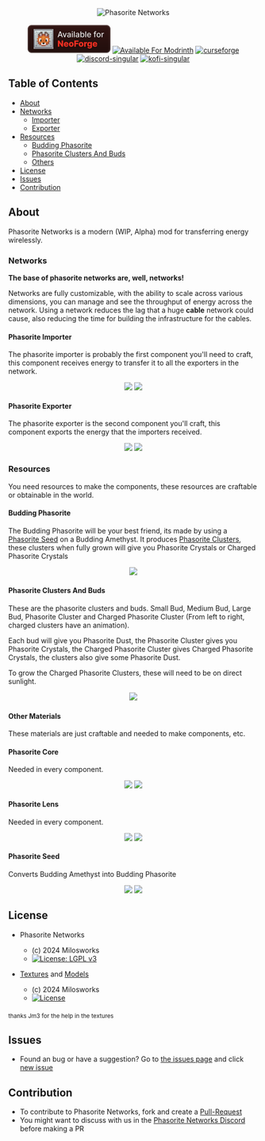 <div align="center">
    <img src="https://i.imgur.com/mPZwzHI.png" alt="Phasorite Networks">
</div>
<br>
<div align="center">
    <!-- All in one line is actually a bug fix -->
    <img alt="Available For NeoForge" height="56" src="https://raw.githubusercontent.com/intergrav/devins-badges/8494ec1ac495cfb481dc7e458356325510933eb0/assets/cozy/supported/neoforge_vector.svg">
    <a href="https://modrinth.com/mod/phasorite-networks"><img alt="Available For Modrinth" height="56" src="https://cdn.jsdelivr.net/npm/@intergrav/devins-badges@3/assets/cozy/available/modrinth_vector.svg"></a>
    <a href="https://www.curseforge.com/minecraft/search?page=1&pageSize=20&sortBy=relevancy&class=mc-mods&search=phasorite+networks&version=1.21.1&gameVersionTypeId=6"><img alt="curseforge" height="56" src="https://cdn.jsdelivr.net/npm/@intergrav/devins-badges@3/assets/cozy/available/curseforge_vector.svg"></a>
    <br>    
    <a href="https://discord.gg/dVPqq2U4xy"><img alt="discord-singular" height="56" src="https://cdn.jsdelivr.net/npm/@intergrav/devins-badges@3/assets/cozy/social/discord-singular_vector.svg"></a>
    <a href="https://ko-fi.com/milosworks"><img alt="kofi-singular" height="56" src="https://cdn.jsdelivr.net/npm/@intergrav/devins-badges@3/assets/cozy/donate/kofi-singular_vector.svg"></a>
</div>

## Table of Contents

- [About](#about)
- [Networks](#networks)
    - [Importer](#phasorite-importer)
    - [Exporter](#phasorite-exporter)
- [Resources](#resources)
    - [Budding Phasorite](#budding-phasorite)
    - [Phasorite Clusters And Buds](#phasorite-clusters-and-buds)
    - [Others](#other-materials)
- [License](#license)
- [Issues](#issues)
- [Contribution](#contribution)

## About

Phasorite Networks is a modern (WIP, Alpha) mod for transferring energy wirelessly.

### Networks

**The base of phasorite networks are, well, networks!**

Networks are fully customizable, with the ability to scale across various dimensions, you can manage and see the
throughput of energy across the network.
Using a network reduces the lag that a huge **cable** network could cause, also reducing the time for building the
infrastructure for the cables.

#### Phasorite Importer

The phasorite importer is probably the first component you'll need to craft, this component receives energy to transfer
it to all the exporters in the network.

<div align="center">
    <img height="256" src="https://i.imgur.com/lSL0ff8.png">
    <img height="128" src="https://i.imgur.com/df8TAbU.png">
</div>

#### Phasorite Exporter

The phasorite exporter is the second component you'll craft, this component exports the energy that the importers
received.

<div align="center">
    <img height="256" src="https://i.imgur.com/T37rarI.png">
    <img height="128" src="https://i.imgur.com/wx7ySAP.png">
</div>

### Resources

You need resources to make the components, these resources are craftable or obtainable in the world.

#### Budding Phasorite

The Budding Phasorite will be your best friend, its made by using a [Phasorite Seed](#phasorite-seed) on a Budding
Amethyst.
It produces [Phasorite Clusters](#phasorite-clusters-and-buds), these clusters when fully grown will give you Phasorite
Crystals or Charged Phasorite Crystals

<div align="center">
  <img height="256" src="https://i.imgur.com/4rAG8M5.png">
</div>

#### Phasorite Clusters And Buds

These are the phasorite clusters and buds.
Small Bud, Medium Bud, Large Bud, Phasorite Cluster and Charged Phasorite Cluster (From left to right, charged clusters
have an animation).

Each bud will give you Phasorite Dust, the Phasorite Cluster gives you Phasorite Crystals, the Charged Phasorite Cluster
gives Charged Phasorite Crystals, the clusters also give some Phasorite Dust.

To grow the Charged Phasorite Clusters, these will need to be on direct sunlight.

<div align="center">
  <img height="128" src="https://i.imgur.com/2jRlzvs.png">
</div>

#### Other Materials

These materials are just craftable and needed to make components, etc.

#### Phasorite Core

Needed in every component.

<div align="center">
  <img height="128" src="https://i.imgur.com/BWqW1Lj.png">
  <img height="128" src="https://i.imgur.com/N52GcJZ.png">
</div>

#### Phasorite Lens

Needed in every component.

<div align="center">
  <img height="128" src="https://i.imgur.com/3xDPYsR.png">
  <img height="128" src="https://i.imgur.com/Zp6OU2F.png">
</div>

#### Phasorite Seed

Converts Budding Amethyst into Budding Phasorite

<div align="center">
  <img height="128" src="https://i.imgur.com/apafoOA.png">
  <img height="128" src="https://i.imgur.com/3VhnoyF.png">
</div>

## License

- Phasorite Networks
    - (c) 2024 Milosworks
    - [![License: LGPL v3](https://img.shields.io/badge/License-AGPL_v3-blue.svg)](https://www.gnu.org/licenses/agpl-3.0)

- [Textures](src/main/resources/assets/phasoritenetworks/textures)
  and [Models](src/main/resources/assets/phasoritenetworks/models)

    - (c) 2024 Milosworks
    - [![License](https://img.shields.io/badge/License-CC%20BY--NC--SA%204.0-yellow.svg?style=flat-square)](https://creativecommons.org/licenses/by-nc-sa/4.0)

<sub>thanks Jm3 for the help in the textures</sub>

## Issues

- Found an bug or have a suggestion?
  Go to [the issues page](https://github.com/milosworks/phasorite-networks/issues) and
  click [new issue](https://github.com/milosworks/phasorite-networks/issues/new)

## Contribution

- To contribute to Phasorite Networks, fork and create
  a [Pull-Request](https://help.github.com/articles/creating-a-pull-request)
- You might want to discuss with us in the [Phasorite Networks Discord](https://discord.gg/dVPqq2U4xy) before making a
  PR

